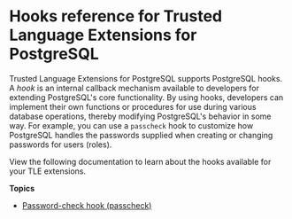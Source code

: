# Hooks reference for Trusted Language Extensions for PostgreSQL<a name="PostgreSQL_trusted_language_extension-hooks-reference"></a>

Trusted Language Extensions for PostgreSQL supports PostgreSQL hooks\. A *hook* is an internal callback mechanism available to developers for extending PostgreSQL's core functionality\. By using hooks, developers can implement their own functions or procedures for use during various database operations, thereby modifying PostgreSQL's behavior in some way\. For example, you can use a `passcheck` hook to customize how PostgreSQL handles the passwords supplied when creating or changing passwords for users \(roles\)\.

View the following documentation to learn about the hooks available for your TLE extensions\.

**Topics**
+ [Password\-check hook \(passcheck\)](passcheck_hook.md)